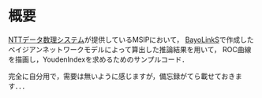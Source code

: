# 概要
[NTTデータ数理システム](https://www.msi.co.jp/)が提供しているMSIPにおいて，
[BayoLinkS](https://www.msi.co.jp/solution/bayolinks/top.html)で作成したベイジアンネットワークモデルによって算出した推論結果を用いて，
ROC曲線を描画し，YoudenIndexを求めるためのサンプルコード．

完全に自分用で，需要は無いように感じますが，備忘録がてら載せておきます．．．
